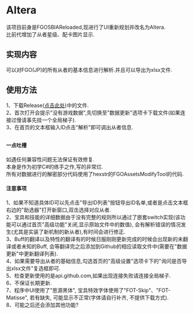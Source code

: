 # Altera  
该项目前身是FGOSBIAReloaded,现进行了UI重新规划并改名为Altera.  
比前代增加了从者星级、配卡图片显示.  
  
## 实现内容  
可以对FGO(JP)的所有从者的基本信息进行解析.并且可以导出为xlsx文件.  
  
## 使用方法  
1、下载Release[(点击此处)](https://github.com/ACPudding/Altera/releases/latest "(点击此处)")中的文件.  
2、首次打开会提示"没有游戏数据",先切换至"数据更新"选项卡下载文件(如果连接过慢请事先挂一个全局梯子).  
3、在首页的文本框输入ID点击"解析"即可调出从者信息.  

## 
  
#### 一点吐槽
如遇任何兼容性问题无法保证有效修复.  
本身是作为初学C#的练手之作,写的非常烂.  
所有对数据进行的解密部分代码使用了hexstr的FGOAssetsModifyTool的代码.  
  
#### 注意事项  
1、如果不知道具体ID可以先点击"导出ID列表"按钮导出ID名单,或者是点击文本框右边的"助选器"打开新窗口,双击选择对应从者.  
2、宝具和技能的详细数据由于没有完整的规则所以通过了嵌套switch实现(该功能可以通过首页"高级功能"关闭,显示原始文件中的数值), 会有解析错误的情况发生(尤其是实装了新机制的新从者),有时间会进行修正.  
3、Buff的翻译以及特性的翻译有的时候日服刚刚更新完成的时候会出现新的未翻译或者未知的Buff, 会等翻译完之后添加到Github的相应读取文件中(需要在"数据更新"中更新翻译列表).  
4、如果需要导出从者的基础信息,勾选首页的"高级设置"选项卡下的"询问是否导出xlsx文件"复选框即可.  
5、检查更新使用的是api.github.com,如果出现连接失败请连接全局梯子.  
6、不保证长期更新.  
7、程序中UI使用了"思源黑体", 宝具特效字体使用了"FOT-Skip"、"FOT-Matisse", 若有缺失, 可能显示不正常(字体请自行补齐, 不提供下载方式).  
8、可能之后还会添加其他功能?  
